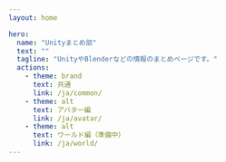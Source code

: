 ```yaml
---
layout: home

hero:
  name: "Unityまとめ部"
  text: ""
  tagline: "UnityやBlenderなどの情報のまとめページです。"
  actions:
    - theme: brand
      text: 共通
      link: /ja/common/
    - theme: alt
      text: アバター編
      link: /ja/avatar/
    - theme: alt
      text: ワールド編（準備中）
      link: /ja/world/
---
```

